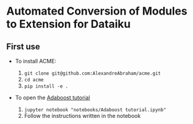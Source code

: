 # Automated Conversion of Modules to Extension for Dataiku

## First use
- To install ACME: 
  1) `git clone git@github.com:AlexandreAbraham/acme.git`
  2) `cd acme`
  3) `pip install -e .`
  
- To open the [Adaboost tutorial](https://github.com/AlexandreAbraham/acme/blob/main/notebooks/Adaboost%20tutorial.ipynb)
  1) `jupyter notebook "notebooks/Adaboost tutorial.ipynb"`
  2) Follow the instructions written in the notebook
